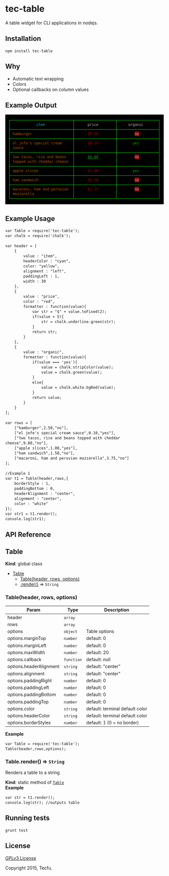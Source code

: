 # tec-table

A table widget for CLI applications in nodejs.

## Installation

```
npm install tec-table
```

## Why

- Automatic text wrapping
- Colors
- Optional callbacks on column values

## Example Output

![Example](examples/images/example-1.png "Example") 

## Example Usage

<!--EXAMPLE-USAGE-->
```
var Table = require('tec-table');
var chalk = require('chalk');

var header = [
	{
		value : "item",
		headerColor : "cyan",
		color: "yellow",
		alignment : "left",
		paddingLeft : 1,
		width : 30
	},
	{
		value : "price",
		color : "red", 
		formatter : function(value){
			var str = "$" + value.toFixed(2);
			if(value > 5){
				str = chalk.underline.green(str);
			}
			return str;
		}
	},
	{
		value : "organic",
		formatter : function(value){
			if(value === 'yes'){
				value = chalk.stripColor(value);
				value = chalk.green(value);
			}
			else{
				value = chalk.white.bgRed(value);
			}
			return value;
		}
	}
];

var rows = [
	["hamburger",2.50,"no"],
	["el jefe's special cream sauce",0.10,"yes"],
	["two tacos, rice and beans topped with cheddar cheese",9.80,"no"],
	["apple slices",1.00,"yes"],
	["ham sandwich",1.50,"no"],
	["macaroni, ham and peruvian mozzarella",3.75,"no"]
];

//Example 1
var t1 = Table(header,rows,{
	borderStyle : 1,
	paddingBottom : 0,
	headerAlignment : "center",
	alignment : "center",
	color : "white"
});
var str1 = t1.render();
console.log(str1);

```
<!--END-EXAMPLE-USAGE-->

## API Reference 
<!--API-REF-->
<a name="Table"></a>
## Table
**Kind**: global class  

* [Table](#Table)
  * [Table(header, rows, options)](#new_Table_new)
  * [.render()](#Table.render) ⇒ <code>String</code>

<a name="new_Table_new"></a>
### Table(header, rows, options)

| Param | Type | Description |
| --- | --- | --- |
| header | <code>array</code> |  |
| rows | <code>array</code> |  |
| options | <code>object</code> | Table options |
| options.marginTop | <code>number</code> | default: 0 |
| options.marginLeft | <code>number</code> | default: 0 |
| options.maxWidth | <code>number</code> | default: 20 |
| options.callback | <code>function</code> | default: null |
| options.headerAlignment | <code>string</code> | default: "center" |
| options.alignment | <code>string</code> | default: "center" |
| options.paddingRight | <code>number</code> | default: 0 |
| options.paddingLeft | <code>number</code> | default: 0 |
| options.paddingBottom | <code>number</code> | default: 0 |
| options.paddingTop | <code>number</code> | default: 0 |
| options.color | <code>string</code> | default: terminal default color |
| options.headerColor | <code>string</code> | default: terminal default color |
| options.borderStyles | <code>number</code> | default: 1 (0 = no border) |

**Example**  
```
var Table = require('tec-table');
Table(header,rows,options);
```
<a name="Table.render"></a>
### Table.render() ⇒ <code>String</code>
Renders a table to a string

**Kind**: static method of <code>[Table](#Table)</code>  
**Example**  
```
var str = t1.render(); 
console.log(str); //outputs table
```

<!--END-API-REF-->

## Running tests

```
grunt test
```

## License

[GPLv3 License](http://www.gnu.org/licenses/gpl-3.0.en.html)

Copyright 2015, Tecfu. 
